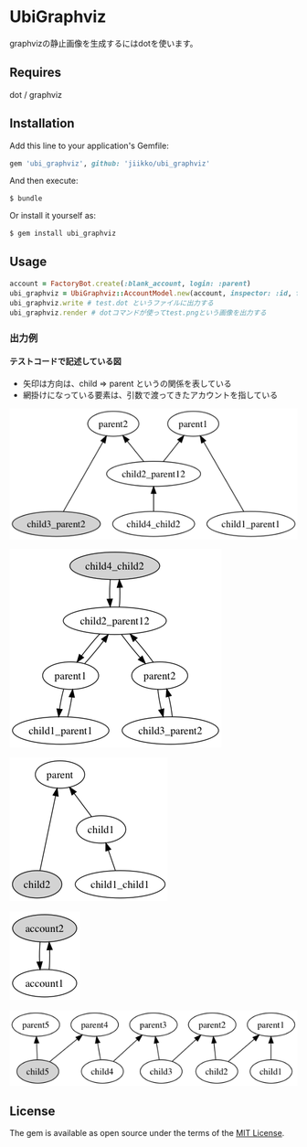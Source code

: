 # UbiGraphviz
graphvizの静止画像を生成するにはdotを使います。

## Requires
dot / graphviz

## Installation

Add this line to your application's Gemfile:

```ruby
gem 'ubi_graphviz', github: 'jiikko/ubi_graphviz'
```

And then execute:

    $ bundle

Or install it yourself as:

    $ gem install ubi_graphviz

## Usage
```ruby
account = FactoryBot.create(:blank_account, login: :parent)
ubi_graphviz = UbiGraphviz::AccountModel.new(account, inspector: :id, filename: 'test')
ubi_graphviz.write # test.dot というファイルに出力する
ubi_graphviz.render # dotコマンドが使ってtest.pngという画像を出力する
```

### 出力例
#### テストコードで記述している図
* 矢印は方向は、child => parent というの関係を表している
* 網掛けになっている要素は、引数で渡ってきたアカウントを指している

![img](./images/2parent_3sou.png "img")  

![img](./images/all_mutal_lini_4sou.png "img")　　

![img](./images/simple_3sou.png "img")　　

![img](./images/simple_mutal_link.png "img")　　

![img](./images/yoko_2sou.png "img")  

## License

The gem is available as open source under the terms of the [MIT License](https://opensource.org/licenses/MIT).
